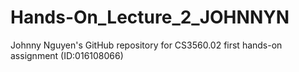 # Hands-On_Lecture_2_JOHNNYN
Johnny Nguyen's GitHub repository for CS3560.02 first hands-on assignment (ID:016108066)
